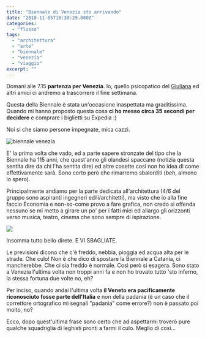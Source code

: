 ```yaml
---
title: "Biennale di Venezia sto arrivando"
date: "2010-11-05T10:30:29.000Z"
categories:
  - "flusso"
tags:
  - "architettura"
  - "arte"
  - "biennale"
  - "venezia"
  - "viaggio"
excerpt: ""
---
```


Domani alle 7.15 **partenza per Venezia**. Io, quello psicopatico del [Giuliana](http://twitter.com/#!/Uggiuliana) ed altri amici ci andremo a trascorrere il fine settimana.

Questa della Biennale è stata un'occasione inaspettata ma graditissima. Quando mi hanno proposto questa cosa **ci ho messo circa 35 secondi per decidere** e comprare i biglietti su Expedia :)

Noi si che siamo persone impegnate, mica cazzi.

![](https://enricodeleo.s3.eu-south-1.amazonaws.com/uploads/2010/11/biennale-venezia.jpg "biennale venezia")

E' la prima volta che vado, ed a parte sapere stronzate del tipo che la Biennale ha 115 anni, che quest'anno gli olandesi spaccano (notizia questa sentita dire da chi l'ha sentita dire) ed altre cosette così non ho idea di come effettivamente sarà. Sono certo però che rimarremo sbalorditi (beh, almeno lo spero).

Principalmente andiamo per la parte dedicata all'architettura (4/6 del gruppo sono aspiranti ingegneri edili/architetti), ma visto che io alla fine faccio Economia e non-so-come provo a fare grafica, non credo si offenda nessuno se mi metto a girare un po' per i fatti miei ed allargo gli orizzonti verso musica, teatro, cinema che sono sempre di ispirazione.

![](https://enricodeleo.s3.eu-south-1.amazonaws.com/images/Il-Mercante-di-Venezia.jpg)

Insomma tutto bello direte. E VI SBAGLIATE.

Le previsioni dicono che c'è freddo, nebbia, pioggia ed acqua alta per le strade. Che culo! Non è che dico di spostare la Biennale a Catania, ci mancherebbe. Che ci sia freddo è normale. Così però si esagera. Sono stato a Venezia l'ultima volta non troppi anni fa e non ho trovato tutto 'sto inferno, la stessa fortuna due volte no, eh?

Per inciso, quando andai l'ultima volta **il Veneto era pacificamente riconosciuto fosse parte dell'Italia** e non della padania (è un caso che il correttore ortografico mi segnali "padania" come errore?) non è passato poi molto, no?

Ecco, dopo quest'ultima frase sono certo che ad aspettarmi troverò pure qualche squadriglia di leghisti pronti a farmi il culo. Meglio di così...
